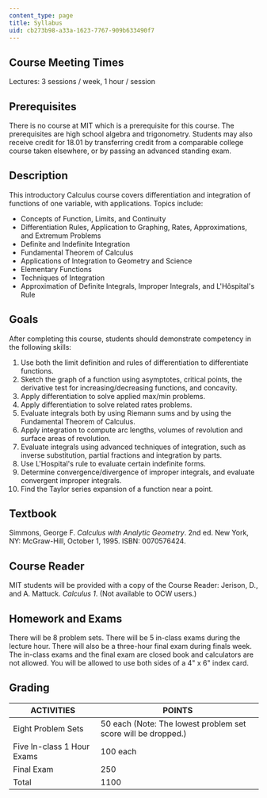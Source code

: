 ```yaml
---
content_type: page
title: Syllabus
uid: cb273b98-a33a-1623-7767-909b633490f7
---
```


Course Meeting Times
--------------------

Lectures: 3 sessions / week, 1 hour / session

Prerequisites
-------------

There is no course at MIT which is a prerequisite for this course. The prerequisites are high school algebra and trigonometry. Students may also receive credit for 18.01 by transferring credit from a comparable college course taken elsewhere, or by passing an advanced standing exam.

Description
-----------

This introductory Calculus course covers differentiation and integration of functions of one variable, with applications. Topics include:

*   Concepts of Function, Limits, and Continuity
*   Differentiation Rules, Application to Graphing, Rates, Approximations, and Extremum Problems
*   Definite and Indefinite Integration
*   Fundamental Theorem of Calculus
*   Applications of Integration to Geometry and Science
*   Elementary Functions
*   Techniques of Integration
*   Approximation of Definite Integrals, Improper Integrals, and L'Hôspital's Rule

Goals
-----

After completing this course, students should demonstrate competency in the following skills:

1.  Use both the limit definition and rules of differentiation to differentiate functions.
2.  Sketch the graph of a function using asymptotes, critical points, the derivative test for increasing/decreasing functions, and concavity.
3.  Apply differentiation to solve applied max/min problems.
4.  Apply differentiation to solve related rates problems.
5.  Evaluate integrals both by using Riemann sums and by using the Fundamental Theorem of Calculus.
6.  Apply integration to compute arc lengths, volumes of revolution and surface areas of revolution.
7.  Evaluate integrals using advanced techniques of integration, such as inverse substitution, partial fractions and integration by parts.
8.  Use L'Hospital's rule to evaluate certain indefinite forms.
9.  Determine convergence/divergence of improper integrals, and evaluate convergent improper integrals.
10.  Find the Taylor series expansion of a function near a point.

Textbook
--------

Simmons, George F. _Calculus with Analytic Geometry_. 2nd ed. New York, NY: McGraw-Hill, October 1, 1995. ISBN: 0070576424.

Course Reader
-------------

MIT students will be provided with a copy of the Course Reader: Jerison, D., and A. Mattuck. _Calculus 1_. (Not available to OCW users.)

Homework and Exams
------------------

There will be 8 problem sets. There will be 5 in-class exams during the lecture hour. There will also be a three-hour final exam during finals week. The in-class exams and the final exam are closed book and calculators are not allowed. You will be allowed to use both sides of a 4" x 6" index card.

Grading
-------

| ACTIVITIES | POINTS |
| --- | --- |
| Eight Problem Sets | 50 each (Note: The lowest problem set score will be dropped.) |
| Five In-class 1 Hour Exams | 100 each |
| Final Exam | 250 |
| Total | 1100